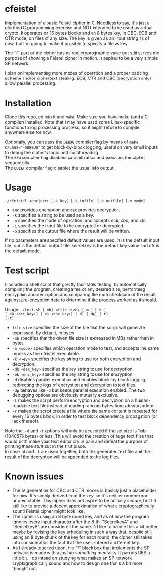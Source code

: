 # cfeistel
<p>Implementation of a basic Feistel cipher in C. Needless to say, it's just a glorified C programming exercise and NOT intended to be used as actual crypto.
It operates on 16 bytes blocks and an 8 bytes key, in CBC, ECB and CTR mode, on files of any size.
The key is given as an input string as of now, but I'm going to make it possible to specify a file as key.</p>
<p>The "f" part of the cipher has no real cryptographic value but still serves the purpose of showing a Feistel cipher in motion. It aspires to be a very simple SP network.</p>
<p>I plan on implementing more modes of operation and a proper padding scheme and/or ciphertext stealing. 
ECB, CTR and CBC (decryption only) allow parallel processing.</p>

# Installation
<p>Clone this repo, cd into it and <code>make</code>. Make sure you have make (and a C compiler) installed.
Note that I may have used some Linux-specific functions to log processing progress, so it might refuse to compile anywhere else for now.</p>
<p>Optionally, you can pass the <code>DEBUG</code> compiler flag by means of <code>make CFLAGS="-DDEBUG"</code> to get block-by-block logging, useful on very small inputs to debug the cipher's logic and multithreading.<br>
The <code>SEQ</code> compiler flag disables parallelization and executes the cipher sequentially.<br>
The <code>QUIET</code> compiler flag disables the usual info output.</p>

# Usage
`./cfeistel <enc|dec> [-k key] [-i infile] [-o outfile] [-m mode]`

- `enc` provides encryption and `dec` provides decryption.  
- `-k` specifies a string to be used as a key.
- `-m` specifies the mode of operation, and accepts *ecb*, *cbc*, and *ctr*.
- `-i` specifies the input file to be encrypted or decrypted.
- `-o` specifies the output file where the result will be written.

If no parameters are specified default values are used.
<em>in</em> is the default input file, <em>out</em> is the default output file, <em>secretkey</em> is the default key value and <em>ctr</em> is the default mode.<br>

# Test script
I included a shell script that greatly facilitates testing, by automatically compiling the program, creating a file of any desired size, performing encryption and decryption and comparing the md5 checksum of the result against pre-encyption data to determine if the process worked as it should.

Usage: <code>./test.sh [-mb] <file_size> [-m <mode>] [-k <key>] [-dk <dec_key>] [-ek <enc_key>]  [-d] [-dp] [-t] [-r]</code>

- `file_size` specifies the size of the file that the script will generate expressed, by default, in bytes
- `-mb` specifies that the given file size is expressed in MBs rather than in bytes.
- `-m <mode>` specifies which operation mode to test, and accepts the same modes as the cfeistel executable.
- `-k <key>` specifies the key string to use for both encryption and decryption.
- `-dk <dec_key>` specifies the key string to use for decryption.
- `-ek <enc_key>` specifies the key string to use for encryption.
- `-d` disables parallel execution and enables block-by-block logging, redirecting the logs of encryption and decryption to text files.
- `-dp` behaves like `-d` but keeps parallel execution enabled. The two debugging options are obviously mutually exclusive.
- `-t` makes the script perform encryption and decryption on a human-readable text file instead of reading random bytes from /dev/urandom.
- `-r` makes the script create a file where the same content is repeated for every 16 bytes block, in order to test block dependency propagation (or lack thereof).

Note that `-d` and `-t` options will only be accepted if the set size is 1mb (1048576 bytes) or less. This will avoid the creation of huge text files that would both make your text editor cry in pain and defeat the purpose of printing these stuff out in the first place.<br> 
In case `-d` and `-t` are used together, both the generated text file and the result of the decryption will be appended to the log files.

# Known issues
- The IV generation for CBC and CTR modes is basicly just a placeholder for now. It's simply derived from the key, so it's neither random nor unpredictable. This cipher does not aspire to be actually <em>secure</em>, but I'd still like to provide a decent approximation of what a cryptographically sound Feistel cipher might look like.
- The cipher is using an 8 byte round key, and as of now the program ignores every input character after the 8-th. "SecretkeyA" and "SecretkeyB" are considered the same. I'd like to handle this a bit better, maybe by revising the key scheduling in such a way that, despite still using an 8 byte chunk of the key for each round, the cipher still takes into consideration the fact that the user entered a different key.
- As I already touched upon, the "f" black box that implements the SP network is made with a <em>just do something</em> mentality. It parrots DES a little bit. I do intend on studying what makes an SP network cryptographically sound and how to design one that's a bit more thought out.